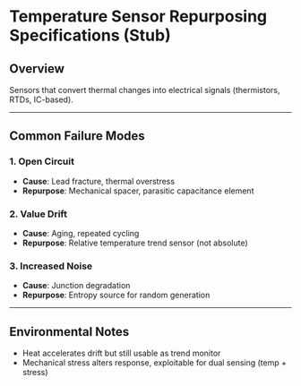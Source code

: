 # Temperature Sensor Repurposing Specifications (Stub)

## Overview
Sensors that convert thermal changes into electrical signals (thermistors, RTDs, IC-based).

---

## Common Failure Modes

### 1. Open Circuit
- **Cause**: Lead fracture, thermal overstress  
- **Repurpose**: Mechanical spacer, parasitic capacitance element

### 2. Value Drift
- **Cause**: Aging, repeated cycling  
- **Repurpose**: Relative temperature trend sensor (not absolute)

### 3. Increased Noise
- **Cause**: Junction degradation  
- **Repurpose**: Entropy source for random generation

---

## Environmental Notes
- Heat accelerates drift but still usable as trend monitor  
- Mechanical stress alters response, exploitable for dual sensing (temp + stress)
